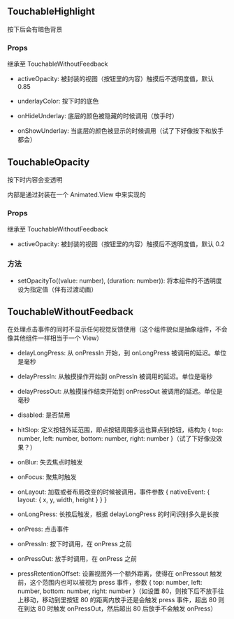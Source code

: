 ## TouchableHighlight

按下后会有暗色背景

### Props

继承至 TouchableWithoutFeedback

- activeOpacity: 被封装的视图（按钮里的内容）触摸后不透明度值，默认 0.85

- underlayColor: 按下时的底色

- onHideUnderlay: 底层的颜色被隐藏的时候调用（放手时）

- onShowUnderlay: 当底层的颜色被显示的时候调用（试了下好像按下和放手都会）

## TouchableOpacity

按下时内容会变透明

内部是通过封装在一个 Animated.View 中来实现的

### Props

继承至 TouchableWithoutFeedback

- activeOpacity: 被封装的视图（按钮里的内容）触摸后不透明度值，默认 0.2

### 方法

- setOpacityTo((value: number), (duration: number)): 将本组件的不透明度设为指定值（伴有过渡动画）

## TouchableWithoutFeedback

在处理点击事件的同时不显示任何视觉反馈使用（这个组件貌似是抽象组件，不会像其他组件一样相当于一个 View）

- delayLongPress: 从 onPressIn 开始，到 onLongPress 被调用的延迟。单位是毫秒

- delayPressIn: 从触摸操作开始到 onPressIn 被调用的延迟。单位是毫秒

- delayPressOut: 从触摸操作结束开始到 onPressOut 被调用的延迟。单位是毫秒

- disabled: 是否禁用

- hitSlop: 定义按钮外延范围，即点按钮周围多远也算点到按钮，结构为 { top: number, left: number, bottom: number, right: number }（试了下好像没效果？）

- onBlur: 失去焦点时触发

- onFocus: 聚焦时触发

- onLayout: 加载或者布局改变的时候被调用，事件参数 { nativeEvent: { layout: { x, y, width, height } } }

- onLongPress: 长按后触发，根据 delayLongPress 的时间识别多久是长按

- onPress: 点击事件

- onPressIn: 按下时调用，在 onPress 之前

- onPressOut: 放手时调用，在 onPress 之前

- pressRetentionOffset: 设置视图外一个额外距离，使得在 onPressout 触发前，这个范围内也可以被视为 press 事件，参数 { top: number, left: number, bottom: number, right: number }（如设置 80，则按下后不放手往上移动，移动到里按钮 80 的距离内放手还是会触发 press 事件，超出 80 则在到达 80 时触发 onPressOut，然后超出 80 后放手不会触发 onPress）